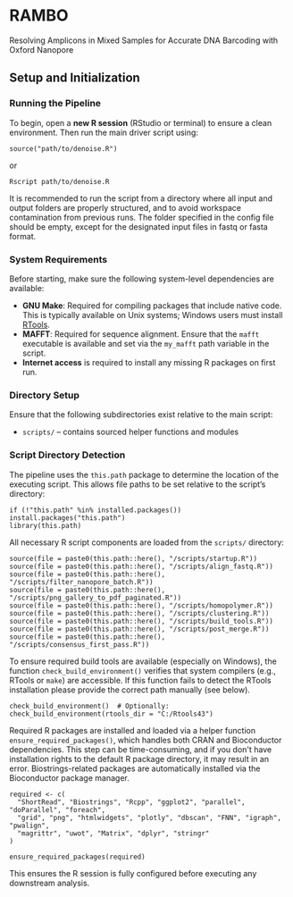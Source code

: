 # RAMBO
Resolving Amplicons in Mixed Samples for Accurate DNA Barcoding with Oxford Nanopore

## Setup and Initialization

### Running the Pipeline

To begin, open a **new R session** (RStudio or terminal) to ensure a clean environment. Then run the main driver script using:

```
source("path/to/denoise.R")
```
or
```
Rscript path/to/denoise.R

```

It is recommended to run the script from a directory where all input and output folders are properly structured, and to avoid workspace contamination from previous runs.
The folder specified in the config file should be empty, except for the designated input files in fastq or fasta format.

### System Requirements

Before starting, make sure the following system-level dependencies are available:

- **GNU Make**: Required for compiling packages that include native code. This is typically available on Unix systems; Windows users must install [RTools](https://cran.r-project.org/bin/windows/Rtools/).
- **MAFFT**: Required for sequence alignment. Ensure that the `mafft` executable is available and set via the `my_mafft` path variable in the script.
- **Internet access** is required to install any missing R packages on first run.

### Directory Setup

Ensure that the following subdirectories exist relative to the main script:
- `scripts/` – contains sourced helper functions and modules

### Script Directory Detection

The pipeline uses the `this.path` package to determine the location of the executing script. This allows file paths to be set relative to the script’s directory:

```
if (!"this.path" %in% installed.packages()) install.packages("this.path")
library(this.path)
```

All necessary R script components are loaded from the `scripts/` directory:

```
source(file = paste0(this.path::here(), "/scripts/startup.R"))
source(file = paste0(this.path::here(), "/scripts/align_fastq.R"))
source(file = paste0(this.path::here(), "/scripts/filter_nanopore_batch.R"))
source(file = paste0(this.path::here(), "/scripts/png_gallery_to_pdf_paginated.R"))
source(file = paste0(this.path::here(), "/scripts/homopolymer.R"))
source(file = paste0(this.path::here(), "/scripts/clustering.R"))
source(file = paste0(this.path::here(), "/scripts/build_tools.R"))
source(file = paste0(this.path::here(), "/scripts/post_merge.R"))
source(file = paste0(this.path::here(), "/scripts/consensus_first_pass.R"))
```

To ensure required build tools are available (especially on Windows), the function `check_build_environment()` verifies that system compilers (e.g., RTools or `make`) are accessible.
If this function fails to detect the RTools installation please provide the correct path manually (see below).

```
check_build_environment()  # Optionally: check_build_environment(rtools_dir = "C:/Rtools43")
```

Required R packages are installed and loaded via a helper function `ensure_required_packages()`, which handles both CRAN and Bioconductor dependencies.
This step can be time-consuming, and if you don't have installation rights to the default R package directory, it may result in an error.
Biostrings-related packages are automatically installed via the Bioconductor package manager.

```
required <- c(
  "ShortRead", "Biostrings", "Rcpp", "ggplot2", "parallel", "doParallel", "foreach",
  "grid", "png", "htmlwidgets", "plotly", "dbscan", "FNN", "igraph", "pwalign",
  "magrittr", "uwot", "Matrix", "dplyr", "stringr"
)

ensure_required_packages(required)
```

This ensures the R session is fully configured before executing any downstream analysis.
